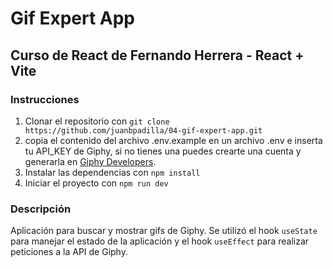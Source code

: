 # Gif Expert App

## Curso de React de Fernando Herrera - React + Vite

### Instrucciones

1. Clonar el repositorio con `git clone https://github.com/juanbpadilla/04-gif-expert-app.git`
2. copia el contenido del archivo .env.example en un archivo .env e inserta tu API_KEY de Giphy, si no tienes una puedes crearte una cuenta y generarla en [Giphy Developers](https://developers.giphy.com/docs/api/endpoint/).
3. Instalar las dependencias con `npm install`
4. Iniciar el proyecto con `npm run dev`

### Descripción

Aplicación para buscar y mostrar gifs de Giphy. Se utilizó el hook `useState` para manejar el estado de la aplicación y el hook `useEffect` para realizar peticiones a la API de Giphy.
